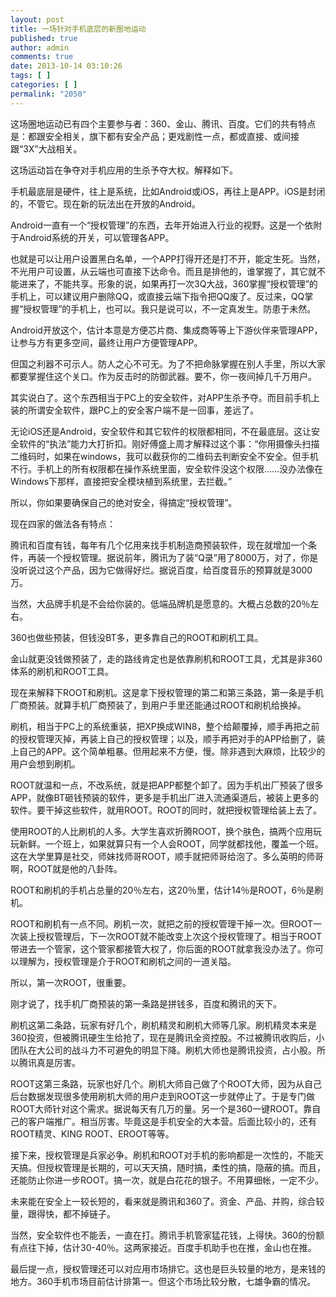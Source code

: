 ```yaml
---
layout: post
title: 一场针对手机底层的新圈地运动
published: true
author: admin
comments: true
date: 2013-10-14 03:10:26
tags: [ ]
categories: [ ]
permalink: "2050"
---
```

这场圈地运动已有四个主要参与者：360、金山、腾讯、百度。它们的共有特点是：都跟安全相关，旗下都有安全产品；更戏剧性一点，都或直接、或间接跟“3X”大战相关。

这场运动旨在争夺对手机应用的生杀予夺大权。解释如下。

手机最底层是硬件，往上是系统，比如Android或iOS，再往上是APP。iOS是封闭的，不管它。现在新的玩法出在开放的Android。

Android一直有一个“授权管理”的东西，去年开始进入行业的视野。这是一个依附于Android系统的开关，可以管理各APP。

也就是可以让用户设置黑白名单，一个APP打得开还是打不开，能定生死。当然，不光用户可设置，从云端也可直接下达命令。而且是排他的，谁掌握了，其它就不能进来了，不能共享。形象的说，如果再打一次3Q大战，360掌握“授权管理”的手机上，可以建议用户删除QQ，或直接云端下指令把QQ废了。反过来，QQ掌握“授权管理”的手机上，也可以。我只是说可以，不一定真发生。防患于未然。

Android开放这个，估计本意是方便芯片商、集成商等等上下游伙伴来管理APP，让参与方有更多空间，最终让用户方便管理APP。

但国之利器不可示人。防人之心不可无。为了不把命脉掌握在别人手里，所以大家都要掌握住这个关口。作为反击时的防御武器。要不，你一夜间掉几千万用户。

其实说白了。这个东西相当于PC上的安全软件，对APP生杀予夺。而目前手机上装的所谓安全软件，跟PC上的安全客户端不是一回事，差远了。

无论iOS还是Android，安全软件和其它软件的权限都相同，不在最底层。这让安全软件的“执法”能力大打折扣。刚好傅盛上周才解释过这个事：“你用摄像头扫描二维码时，如果在windows，我可以截获你的二维码去判断安全不安全。但手机不行。手机上的所有权限都在操作系统里面，安全软件没这个权限……没办法像在Windows下那样，直接把安全模块植到系统里，去拦截。”

所以，你如果要确保自己的绝对安全，得搞定“授权管理”。

现在四家的做法各有特点：

腾讯和百度有钱，每年有几个亿用来找手机制造商预装软件，现在就增加一个条件，再装一个授权管理。据说前年，腾讯为了装“Q录”用了8000万，对了，你是没听说过这个产品，因为它做得好烂。据说百度，给百度音乐的预算就是3000万。

当然，大品牌手机是不会给你装的。低端品牌机是愿意的。大概占总数的20％左右。

360也做些预装，但钱没BT多，更多靠自己的ROOT和刷机工具。

金山就更没钱做预装了，走的路线肯定也是依靠刷机和ROOT工具，尤其是非360体系的刷机和ROOT工具。

现在来解释下ROOT和刷机。这是拿下授权管理的第二和第三条路，第一条是手机厂商预装。就算手机厂商预装了，到用户手里还能通过ROOT和刷机给换掉。

刷机，相当于PC上的系统重装，把XP换成WIN8，整个给颠覆掉，顺手再把之前的授权管理灭掉，再装上自己的授权管理；以及，顺手再把对手的APP给删了，装上自己的APP。这个简单粗暴。但用起来不方便，慢。除非遇到大麻烦，比较少的用户会想到刷机。

ROOT就温和一点，不改系统，就是把APP都整个卸了。因为手机出厂预装了很多APP，就像BT砸钱预装的软件，更多是手机出厂进入流通渠道后，被装上更多的软件。要干掉这些软件，就用ROOT。ROOT的同时，就把授权管理给装上去了。

使用ROOT的人比刷机的人多。大学生喜欢折腾ROOT，换个肤色，搞两个应用玩玩新鲜。一个班上，如果就算只有一个人会ROOT，同学就都找他，覆盖一个班。这在大学里算是社交，师妹找师哥ROOT，顺手就把师哥给泡了。多么英明的师哥啊，ROOT就是他的八卦阵。

ROOT和刷机的手机占总量的20％左右，这20％里，估计14％是ROOT，6％是刷机。

ROOT和刷机有一点不同。刷机一次，就把之前的授权管理干掉一次。但ROOT一次装上授权管理后，下一次ROOT就不能改变上次这个授权管理了。相当于ROOT带进去一个管家，这个管家都接管大权了，你后面的ROOT就拿我没办法了。你可以理解为，授权管理是介于ROOT和刷机之间的一道关隘。

所以，第一次ROOT，很重要。

刚才说了，找手机厂商预装的第一条路是拼钱多，百度和腾讯的天下。

刷机这第二条路，玩家有好几个，刷机精灵和刷机大师等几家。刷机精灵本来是360投资，但被腾讯硬生生给抢了，现在是腾讯全资控股。不过被腾讯收购后，小团队在大公司的战斗力不可避免的明显下降。刷机大师也是腾讯投资，占小股。所以腾讯真是厉害。

ROOT这第三条路，玩家也好几个。刷机大师自己做了个ROOT大师，因为从自己后台数据发现很多使用刷机大师的用户走到ROOT这一步就停止了。于是专门做ROOT大师针对这个需求。据说每天有几万的量。另一个是360一键ROOT。靠自己的客户端推广。相当厉害。毕竟这是手机安全的大本营。后面比较小的，还有ROOT精灵、KING ROOT、EROOT等等。

接下来，授权管理是兵家必争。刷机和ROOT对手机的影响都是一次性的，不能天天搞。但授权管理是长期的，可以天天搞，随时搞，柔性的搞，隐蔽的搞。而且，还能防止你进一步ROOT。搞一次，就是白花花的银子。不用算细帐，一定不少。

未来能在安全上一较长短的，看来就是腾讯和360了。资金、产品、并购，综合较量，跟得快，都不掉链子。

当然，安全软件也不能丢，一直在打。腾讯手机管家猛花钱，上得快。360的份额有点往下掉，估计30-40％。这两家接近。百度手机助手也在推，金山也在推。

最后提一点，授权管理还可以对应用市场排它。这也是巨头较量的地方，是来钱的地方。360手机市场目前估计排第一。但这个市场比较分散，七雄争霸的情况。
